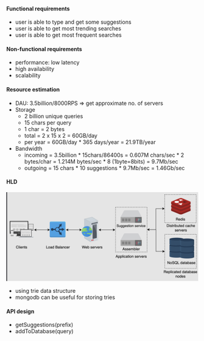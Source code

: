 #### Functional requirements
- user is able to type and get some suggestions
- user is able to get most trending searches
- user is able to get most frequent searches

#### Non-functional requirements
- performance: low latency
- high availability
- scalability

#### Resource estimation
- DAU: 3.5billion/8000RPS => get approximate no. of servers
- Storage
  - 2 billion unique queries
  - 15 chars per query
  - 1 char = 2 bytes
  - total = 2 x 15 x 2 = 60GB/day
  - per year = 60GB/day * 365 days/year = 21.9TB/year
- Bandwidth
  - incoming = 3.5billion * 15chars/86400s = 0.607M chars/sec * 2 bytes/char = 1.214M bytes/sec * 8 (1byte=8bits) = 9.7Mb/sec
  - outgoing = 15 chars * 10 suggestions * 9.7Mb/sec = 1.46Gb/sec

#### HLD
![Typehead HLD](./Typehead.png "Typehead HLD")
- using trie data structure
- mongodb can be useful for storing tries

#### API design
- getSuggestions(prefix)
- addToDatabase(query)



